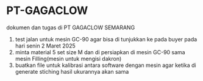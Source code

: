 # PT-GAGACLOW
dokumen dan tugas di PT GAGACLOW SEMARANG
1. test jalan untuk mesin GC-90 agar bisa di tunjukkan ke pada buyer pada hari senin 2 Maret 2025
2. minta material 5 set size M dan di persiapkan di mesin GC-90 sama mesin Filling(mesin untuk mengisi dakron)
3. buatkan file untuk kalibrasi antara software dengan mesin agar ketika di generate stiching hasil ukurannya akan sama
